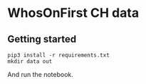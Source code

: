 # WhosOnFirst CH data

## Getting started

```shell
pip3 install -r requirements.txt
mkdir data out
```

And run the notebook.
